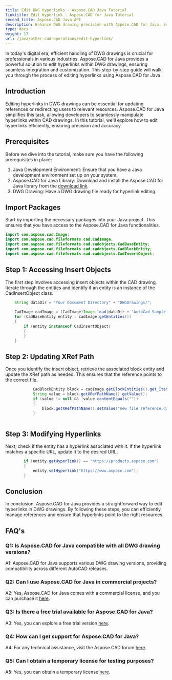 ```yaml
---
title: Edit DWG Hyperlinks - Aspose.CAD Java Tutorial
linktitle: Edit Hyperlink - Aspose.CAD for Java Tutorial
second_title: Aspose.CAD Java API
description: Enhance DWG drawing precision with Aspose.CAD for Java. Edit hyperlinks seamlessly, ensuring accurate references. Try the free trial now!
type: docs
weight: 17
url: /java/other-cad-operations/edit-hyperlink/
---
```

In today's digital era, efficient handling of DWG drawings is crucial for professionals in various industries. Aspose.CAD for Java provides a powerful solution to edit hyperlinks within DWG drawings, ensuring seamless integration and customization. This step-by-step guide will walk you through the process of editing hyperlinks using Aspose.CAD for Java.

## Introduction

Editing hyperlinks in DWG drawings can be essential for updating references or redirecting users to relevant resources. Aspose.CAD for Java simplifies this task, allowing developers to seamlessly manipulate hyperlinks within CAD drawings. In this tutorial, we'll explore how to edit hyperlinks efficiently, ensuring precision and accuracy.

## Prerequisites

Before we dive into the tutorial, make sure you have the following prerequisites in place:
1. Java Development Environment: Ensure that you have a Java development environment set up on your system.
2. Aspose.CAD for Java Library: Download and install the Aspose.CAD for Java library from the [download link](https://releases.aspose.com/cad/java/).
3. DWG Drawing: Have a DWG drawing file ready for hyperlink editing.

## Import Packages

Start by importing the necessary packages into your Java project. This ensures that you have access to the Aspose.CAD for Java functionalities.

```java
import com.aspose.cad.Image;
import com.aspose.cad.fileformats.cad.CadImage;
import com.aspose.cad.fileformats.cad.cadobjects.CadBaseEntity;
import com.aspose.cad.fileformats.cad.cadobjects.CadBlockEntity;
import com.aspose.cad.fileformats.cad.cadobjects.CadInsertObject;

```

## Step 1: Accessing Insert Objects

The first step involves accessing insert objects within the CAD drawing. Iterate through the entities and identify if an entity is an instance of the CadInsertObject class.

```java
    String dataDir = "Your Document Directory" + "DWGDrawings/";
    
    CadImage cadImage = (CadImage)Image.load(dataDir + "AutoCad_Sample.dwg");
    for (CadBaseEntity entity : cadImage.getEntities())
    {
        if (entity instanceof CadInsertObject)
        {
        }
	}
```

## Step 2: Updating XRef Path

Once you identify the insert object, retrieve the associated block entity and update the XRef path as needed. This ensures that the reference points to the correct file.

```java
			CadBlockEntity block = cadImage.getBlockEntities().get_Item(((CadInsertObject)entity).getName());
            String value = block.getXRefPathName().getValue();
            if (value != null && !value.contentEquals(""))
            {
                block.getXRefPathName().setValue("new file reference.dwg");
            }
    
```

## Step 3: Modifying Hyperlinks

Next, check if the entity has a hyperlink associated with it. If the hyperlink matches a specific URL, update it to the desired URL.

```java
        if (entity.getHyperlink() == "https://products.aspose.com")
        {
            entity.setHyperlink("https://www.aspose.com");
        }
```

## Conclusion

In conclusion, Aspose.CAD for Java provides a straightforward way to edit hyperlinks in DWG drawings. By following these steps, you can efficiently manage references and ensure that hyperlinks point to the right resources.

## FAQ's

### Q1: Is Aspose.CAD for Java compatible with all DWG drawing versions?

A1: Aspose.CAD for Java supports various DWG drawing versions, providing compatibility across different AutoCAD releases.

### Q2: Can I use Aspose.CAD for Java in commercial projects?

A2: Yes, Aspose.CAD for Java comes with a commercial license, and you can purchase it [here](https://purchase.aspose.com/buy).

### Q3: Is there a free trial available for Aspose.CAD for Java?

A3: Yes, you can explore a free trial version [here](https://releases.aspose.com/).

### Q4: How can I get support for Aspose.CAD for Java?

A4: For any technical assistance, visit the Aspose.CAD forum [here](https://forum.aspose.com/c/cad/19).

### Q5: Can I obtain a temporary license for testing purposes?

A5: Yes, you can obtain a temporary license [here](https://purchase.aspose.com/temporary-license/).
